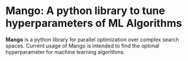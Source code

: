 # Mango: A python library to tune hyperparameters of ML Algorithms

**Mango** is a python library for parallel optimization over complex search spaces. Current usage of Mango is intended to find the optimal hyperparameter for machine learning algorithms.

